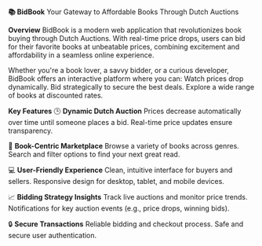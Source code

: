 **📚 BidBook**
Your Gateway to Affordable Books Through Dutch Auctions

**Overview**
BidBook is a modern web application that revolutionizes book buying through Dutch Auctions. With real-time price drops, users can bid for their favorite books at unbeatable prices, combining excitement and affordability in a seamless online experience.

Whether you're a book lover, a savvy bidder, or a curious developer, BidBook offers an interactive platform where you can:
Watch prices drop dynamically.
Bid strategically to secure the best deals.
Explore a wide range of books at discounted rates.

**Key Features**
🕒 **Dynamic Dutch Auction**
Prices decrease automatically over time until someone places a bid.
Real-time price updates ensure transparency.

📖 **Book-Centric Marketplace**
Browse a variety of books across genres.
Search and filter options to find your next great read.

💻 **User-Friendly Experience**
Clean, intuitive interface for buyers and sellers.
Responsive design for desktop, tablet, and mobile devices.

📈 **Bidding Strategy Insights**
Track live auctions and monitor price trends.
Notifications for key auction events (e.g., price drops, winning bids).

🔒 **Secure Transactions**
Reliable bidding and checkout process.
Safe and secure user authentication.
